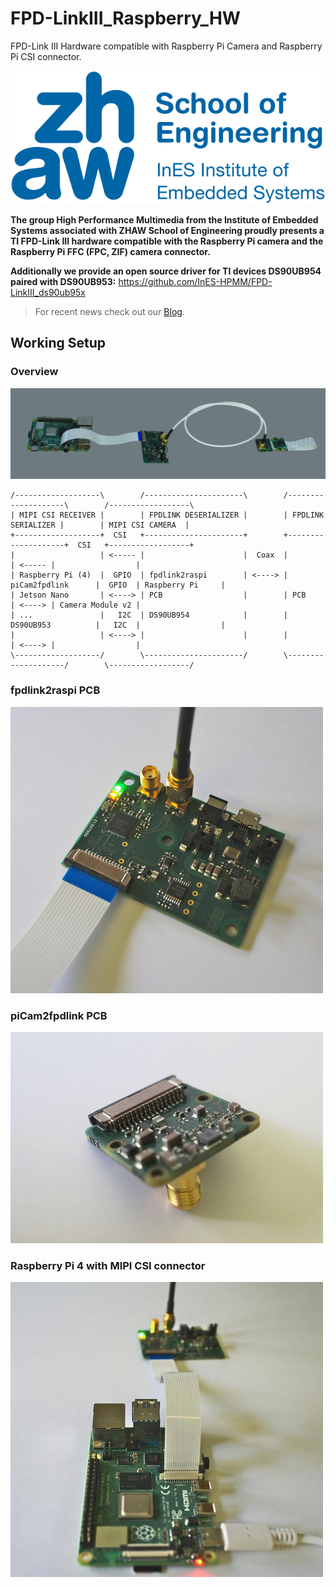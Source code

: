 # FPD-LinkIII_Raspberry_HW

FPD-Link III Hardware compatible with Raspberry Pi Camera and Raspberry Pi CSI connector.

[![logo](images/ines_logo.png)](https://www.zhaw.ch/en/engineering/institutes-centres/ines/ "Homepage")

__The group High Performance Multimedia from the Institute of Embedded Systems associated with ZHAW School of Engineering proudly presents a TI FPD-Link III hardware compatible with the Raspberry Pi camera and the Raspberry Pi FFC (FPC, ZIF) camera connector.__

__Additionally we provide an open source driver for TI devices DS90UB954 paired with DS90UB953:__
<https://github.com/InES-HPMM/FPD-LinkIII_ds90ub95x>

> For recent news check out our [Blog](https://blog.zhaw.ch/high-performance/).

## Working Setup

### Overview

![Overview](https://github.com/InES-HPMM/FPD-LinkIII_Raspberry_HW/blob/master/images/overview.png)

```ditaa
/-------------------\        /----------------------\        /--------------------\        /------------------\
| MIPI CSI RECEIVER |        | FPDLINK DESERIALIZER |        | FPDLINK SERIALIZER |        | MIPI CSI CAMERA  |
+-------------------+  CSI   +----------------------+        +--------------------+  CSI   +------------------+
|                   | <----- |                      |  Coax  |                    | <----- |                  |
| Raspberry Pi (4)  |  GPIO  | fpdlink2raspi        | <----> | piCam2fpdlink      |  GPIO  | Raspberry Pi     |
| Jetson Nano       | <----> | PCB                  |        | PCB                | <----> | Camera Module v2 |
| ...               |   I2C  | DS90UB954            |        | DS90UB953          |   I2C  |                  |
|                   | <----> |                      |        |                    | <----> |                  |
\-------------------/        \----------------------/        \--------------------/        \------------------/
```
 
### fpdlink2raspi PCB

![fpdlink2raspi PCB](https://github.com/InES-HPMM/FPD-LinkIII_Raspberry_HW/blob/master/images/fpdlink2raspi.jpg)
 
### piCam2fpdlink PCB

![piCam2fpdlink PCB](https://github.com/InES-HPMM/FPD-LinkIII_Raspberry_HW/blob/master/images/picam2fpdlink.jpg)
 
### Raspberry Pi 4 with MIPI CSI connector

![RaspberryPi 4](https://github.com/InES-HPMM/FPD-LinkIII_Raspberry_HW/blob/master/images/raspi.jpg)

